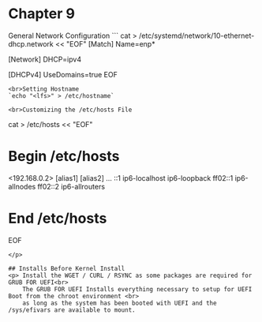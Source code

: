 # Chapter 9

<p> General Network Configuration
```
cat > /etc/systemd/network/10-ethernet-dhcp.network << "EOF"
[Match]
Name=enp*

[Network]
DHCP=ipv4

[DHCPv4]
UseDomains=true
EOF
```
<br>Setting Hostname
`echo "<lfs>" > /etc/hostname`

<br>Customizing the /etc/hosts File
```
cat > /etc/hosts << "EOF"
# Begin /etc/hosts

<192.168.0.2> <FQDN> [alias1] [alias2] ...
::1       ip6-localhost ip6-loopback
ff02::1   ip6-allnodes
ff02::2   ip6-allrouters

# End /etc/hosts
EOF
```
</p>

## Installs Before Kernel Install
<p> Install the WGET / CURL / RSYNC as some packages are required for GRUB FOR UEFI<br>
    The GRUB FOR UEFI Installs everything necessary to setup for UEFI Boot from the chroot environment <br>
    as long as the system has been booted with UEFI and the /sys/efivars are available to mount.


